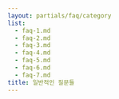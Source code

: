 ```yaml
---
layout: partials/faq/category
list:
  - faq-1.md
  - faq-2.md
  - faq-3.md
  - faq-4.md
  - faq-5.md
  - faq-6.md
  - faq-7.md
title: 일반적인 질문들
---
```

